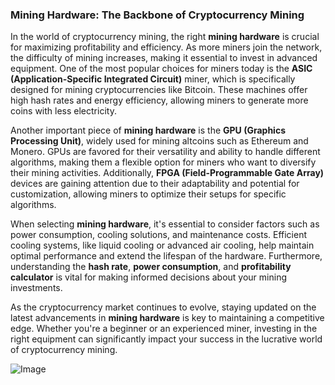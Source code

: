 ### Mining Hardware: The Backbone of Cryptocurrency Mining

In the world of cryptocurrency mining, the right **mining hardware** is crucial for maximizing profitability and efficiency. As more miners join the network, the difficulty of mining increases, making it essential to invest in advanced equipment. One of the most popular choices for miners today is the **ASIC (Application-Specific Integrated Circuit)** miner, which is specifically designed for mining cryptocurrencies like Bitcoin. These machines offer high hash rates and energy efficiency, allowing miners to generate more coins with less electricity.

Another important piece of **mining hardware** is the **GPU (Graphics Processing Unit)**, widely used for mining altcoins such as Ethereum and Monero. GPUs are favored for their versatility and ability to handle different algorithms, making them a flexible option for miners who want to diversify their mining activities. Additionally, **FPGA (Field-Programmable Gate Array)** devices are gaining attention due to their adaptability and potential for customization, allowing miners to optimize their setups for specific algorithms.

When selecting **mining hardware**, it's essential to consider factors such as power consumption, cooling solutions, and maintenance costs. Efficient cooling systems, like liquid cooling or advanced air cooling, help maintain optimal performance and extend the lifespan of the hardware. Furthermore, understanding the **hash rate**, **power consumption**, and **profitability calculator** is vital for making informed decisions about your mining investments.

As the cryptocurrency market continues to evolve, staying updated on the latest advancements in **mining hardware** is key to maintaining a competitive edge. Whether you're a beginner or an experienced miner, investing in the right equipment can significantly impact your success in the lucrative world of cryptocurrency mining.

![Image](https://github.com/user-attachments/assets/31692037-0104-4703-abd1-696b6a7dd41b)